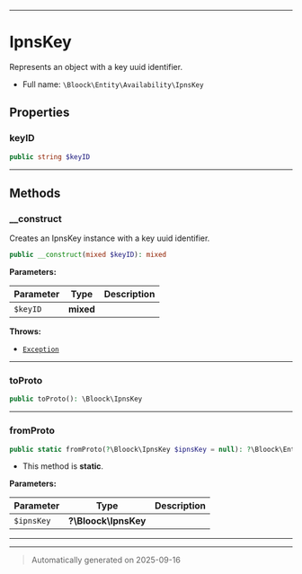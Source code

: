 ***

# IpnsKey

Represents an object with a key uuid identifier.



* Full name: `\Bloock\Entity\Availability\IpnsKey`



## Properties


### keyID



```php
public string $keyID
```






***

## Methods


### __construct

Creates an IpnsKey instance with a key uuid identifier.

```php
public __construct(mixed $keyID): mixed
```








**Parameters:**

| Parameter | Type | Description |
|-----------|------|-------------|
| `$keyID` | **mixed** |  |




**Throws:**

- [`Exception`](../../../Exception.md)



***

### toProto



```php
public toProto(): \Bloock\IpnsKey
```












***

### fromProto



```php
public static fromProto(?\Bloock\IpnsKey $ipnsKey = null): ?\Bloock\Entity\Availability\IpnsKey
```



* This method is **static**.




**Parameters:**

| Parameter | Type | Description |
|-----------|------|-------------|
| `$ipnsKey` | **?\Bloock\IpnsKey** |  |





***


***
> Automatically generated on 2025-09-16
